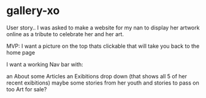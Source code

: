 # gallery-xo

User story.. 
I was asked to make a website for my nan to display her artwork online as a tribute to celebrate her and her art. 

MVP:
I want a picture on the top thats clickable that will take you back to the home page

I want a working Nav bar with:

an About 
some Articles
an Exibitions drop down (that shows all 5 of her recent exibitions)
maybe some stories from her youth and stories to pass on too
Art for sale?





